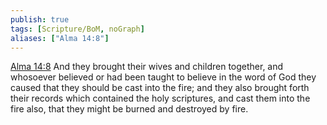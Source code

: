 ```yaml
---
publish: true
tags: [Scripture/BoM, noGraph]
aliases: ["Alma 14:8"]
---
```

[Alma 14:8](https://churchofjesuschrist.org/study/scriptures/bofm/alma/14?lang=eng&id=p8#p8) And they brought their wives and children together, and whosoever believed or had been taught to believe in the word of God they caused that they should be cast into the fire; and they also brought forth their records which contained the holy scriptures, and cast them into the fire also, that they might be burned and destroyed by fire.
